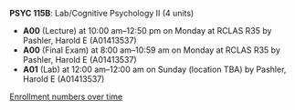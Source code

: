 **PSYC 115B**: Lab/Cognitive Psychology II (4 units)

- **A00** (Lecture) at 10:00 am–12:50 pm on Monday at RCLAS R35 by Pashler, Harold E (A01413537)
- **A00** (Final Exam) at 8:00 am–10:59 am on Monday at RCLAS R35 by Pashler, Harold E (A01413537)
- **A01** (Lab) at 12:00 am–12:00 am on Sunday (location TBA) by Pashler, Harold E (A01413537)

[Enrollment numbers over time](./PSYC115B.tsv)
